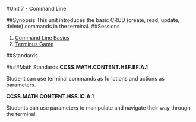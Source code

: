 #Unit 7 - Command Line

##Synopsis
This unit introduces the basic CRUD (create, read, update, delete) commands in the terminal. 
##Sessions

1. [Command Line Basics](sessions/1-commandline)
2. [Terminus Game](sessions/2-terminus)

##Standards

####Math Standards
**CCSS.MATH.CONTENT.HSF.BF.A.1**

Student	can use terminal commands as functions and actions as parameters.

**CCSS.MATH.CONTENT.HSS.IC.A.1** 

Students	can use parameters to manipulate and navigate their way through the terminal.
